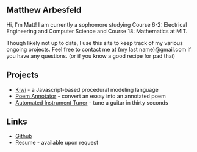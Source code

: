 Matthew Arbesfeld
-----------------
Hi, I'm Matt! I am currently a sophomore studying Course 6-2: Electrical Engineering and Computer Science and Course 18: Mathematics at MIT.

Though likely not up to date, I use this site to keep track of my various ongoing projects. Feel free to contact me at (my last name)@gmail.com if you have any questions. (or if you know a good recipe for pad thai)

## Projects
+ [Kiwi](/kiwi) - a Javascript-based procedural modeling language
+ [Poem Annotator](/poem) - convert an essay into an annotated poem
+ [Automated Instrument Tuner](https://www.youtube.com/watch?v=X6Sef_D2_PM) - tune a guitar in thirty seconds

## Links
+ [Github](https://github.com/arbesfeld)
+ Resume - available upon request
